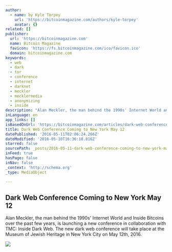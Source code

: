 ```yaml
---
author:
  - name: by Kyle Torpey
    url: 'https://bitcoinmagazine.com/authors/kyle-torpey'
    avatar: {}
related: []
publisher:
  url: 'https://bitcoinmagazine.com'
  name: Bitcoin Magazine
  favicon: 'https://fs.bitcoinmagazine.com/ico/favicon.ico'
  domain: bitcoinmagazine.com
keywords:
  - web
  - dark
  - tor
  - conference
  - internet
  - darknet
  - meckler
  - mecklermedia
  - anonymizing
  - inside
description: "Alan Meckler, the man behind the 1990s' Internet World and Inside Bitcoins over the past few years, is launching a new conference in collaboration with TMC: Inside Dark Web. The new dark web conference will take place at the Museum of Jewish Heritage in New York City on May 12th, 2016."
inLanguage: en
app_links: []
isBasedOnUrl: 'https://bitcoinmagazine.com/articles/dark-web-conference-coming-to-new-york-may-1462896734'
title: Dark Web Conference Coming to New York May 12
datePublished: '2016-05-11T02:06:24.266Z'
dateModified: '2016-05-10T16:36:18.816Z'
starred: false
sourcePath: _posts/2016-05-11-dark-web-conference-coming-to-new-york-may-12.md
inFeed: true
hasPage: false
inNav: false
_context: 'http://schema.org'
_type: MediaObject

---
```

<article style=""><h1>Dark Web Conference Coming to New York May 12</h1><p>Alan Meckler, the man behind the 1990s' Internet World and Inside Bitcoins over the past few years, is launching a new conference in collaboration with TMC: Inside Dark Web. The new dark web conference will take place at the Museum of Jewish Heritage in New York City on May 12th, 2016.</p><img src="https://fs.bitcoinmagazine.com/img/articles/dark-web-conference-coming-to-new-york-may.jpg" /></article>
